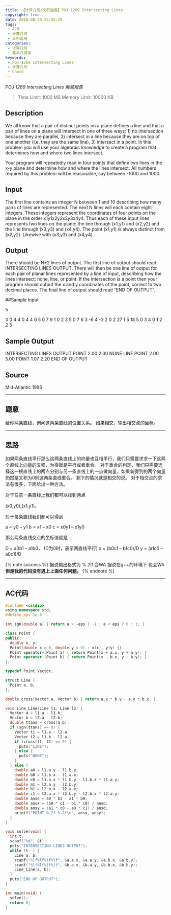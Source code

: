 ```yaml
---
title: 【计算几何/叉积运用】POJ 1269 Intersecting Lines
copyright: true
date: 2018-08-20 23:55:39
tags:
 - ACM
 - 计算几何
 - 叉积运用
categories:
 - 计算几何
 - 基本几何学
keywords:
 - POJ 1269 Intersecting Lines
 - 计算几何
 - Chord
---
```


*POJ 1269 Intersecting Lines 解题报告*
<!-- more -->
> Time Limit: 1000 MS
>Memory Limit: 10000 KB

## Description
We all know that a pair of distinct points on a plane defines a line and that a pair of lines on a plane will intersect in one of three ways: 1) no intersection because they are parallel, 2) intersect in a line because they are on top of one another (i.e. they are the same line), 3) intersect in a point. In this problem you will use your algebraic knowledge to create a program that determines how and where two lines intersect.

Your program will repeatedly read in four points that define two lines in the x-y plane and determine how and where the lines intersect. All numbers required by this problem will be reasonable, say between -1000 and 1000.

## Input
The first line contains an integer N between 1 and 10 describing how many pairs of lines are represented. The next N lines will each contain eight integers. These integers represent the coordinates of four points on the plane in the order x1y1x2y2x3y3x4y4. Thus each of these input lines represents two lines on the plane: the line through (x1,y1) and (x2,y2) and the line through (x3,y3) and (x4,y4). The point (x1,y1) is always distinct from (x2,y2). Likewise with (x3,y3) and (x4,y4).

## Output
There should be N+2 lines of output. The first line of output should read INTERSECTING LINES OUTPUT. There will then be one line of output for each pair of planar lines represented by a line of input, describing how the lines intersect: none, line, or point. If the intersection is a point then your program should output the x and y coordinates of the point, correct to two decimal places. The final line of output should read “END OF OUTPUT”.

##Sample Input

5

0 0 4 4 0 4 4 0
5 0 7 6 1 0 2 3
5 0 7 6 3 -6 4 -3
2 0 2 27 1 5 18 5
0 3 4 0 1 2 2 5

## Sample Output
INTERSECTING LINES OUTPUT
POINT 2.00 2.00
NONE
LINE
POINT 2.00 5.00
POINT 1.07 2.20
END OF OUTPUT

## Source
Mid-Atlantic 1996

-------------------------

## 题意
给你两条直线，询问这两条直线的位置关系。
如果相交，输出相交点的坐标。

--------------------------------------

## 思路
如果两条直线平行那么这两条直线上的向量也互相平行，我们只需要求求一下这两个直线上向量的叉积，为零就是平行或者重合。
对于重合的判定，我们只需要选择这一根直线上的两点分别与另一条直线上的一点做向量，如果新得到的两个向量仍然是叉积为0则这两条直线重合。
剩下的情况就是相交的说。
对于相交点的求法有很多，下面给出一种方法。

对于任意一条直线上我们都可以找到两点

(x0,y0),(x1,y1)。

对于每条直线我们都可以得到

a = y0 – y1
b = x1 – x0
c = x0y1 – x1y0

那么两条直线交点的坐标值就是

D = a0b1 – a1b0， (D为0时，表示两直线平行)
x = (b0c1 – b1c0)/D
y = (a1c0 – a0c1)/D

{% note success %}
据说输出格式为 %.2lf 会WA
据说在g++的环境下 也会WA
**但是我的代码没有遇上上面任何问题。**
{% endnote %}

--------------------------------

## AC代码
```c++
#include <cstdio>
using namespace std;
#define eps 1e-6

int sgn(double a) { return a < -eps ? -1 : a < eps ? 0 : 1; }

class Point {
public:
  double x, y;
  Point(double x = 0, double y = 0) : x(x), y(y) {}
  Point operator+(Point a) { return Point(x + a.x, y + a.y); }
  Point operator-(Point b) { return Point(x - b.x, y - b.y); }
};

typedef Point Vector;

struct Line {
  Point a, b;
};

double cross(Vector a, Vector b) { return a.x * b.y - a.y * b.x; }

void Line_Line(Line l1, Line l2) {
  Vector a = l1.a - l1.b;
  Vector b = l2.a - l2.b;
  double ttans = cross(a,b);
  if (sgn(ttans) == 0) {
    Vector t1 = l1.a - l2.a;
    Vector t2 = l1.b - l2.a;
    if (cross(t1, t2) == 0) {
      puts("LINE");
    } else {
      puts("NONE");
    }
  } else {
    double a0 = l1.a.y - l1.b.y;
    double b0 = l1.b.x - l1.a.x;
    double c0 = l1.a.x * l1.b.y - l1.b.x * l1.a.y;
    double a1 = l2.a.y - l2.b.y;
    double b1 = l2.b.x - l2.a.x;
    double c1 = l2.a.x * l2.b.y - l2.b.x * l2.a.y;
    double ansd = a0 * b1 - a1 * b0;
    double ansx = (b0 * c1 - b1 * c0) / ansd;
    double ansy = (a1 * c0 - a0 * c1) / ansd;
    printf("POINT %.2f %.2f\n", ansx, ansy);
  }
}

void solve(void) {
  int t;
  scanf("%d", &t);
  puts("INTERSECTING LINES OUTPUT");
  while (t--) {
    Line a, b;
    scanf("%lf%lf%lf%lf", &a.a.x, &a.a.y, &a.b.x, &a.b.y);
    scanf("%lf%lf%lf%lf", &b.a.x, &b.a.y, &b.b.x, &b.b.y);
    Line_Line(a, b);
  }
  puts("END OF OUTPUT");
}

int main(void) {
  solve();
  return 0;
}
```